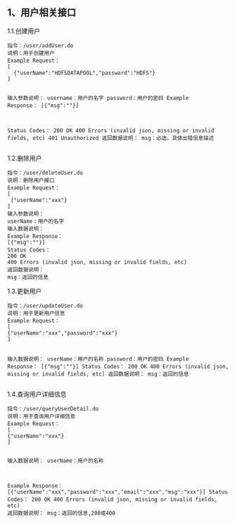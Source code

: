 <h2>1、用户相关接口</h2>
<p>1.1.创建用户</p>
<pre><code>指令：/user/addUser.do
说明：用于创建用户
Example Request：
[
  {"userName":"HDFSDATAPOOL","passward":"HDFS"}
]


输入参数说明：
username：用户的名字
password：用户的密码
Example Response：
[{"msg":""}]

Status Codes：
200 OK
400 Errors (invalid json, missing or invalid fields, etc) 
401 Unauthorized
返回数据说明：
msg：必选，具体出错信息描述
</code></pre>

<p>1.2.删除用户</p>
<pre><code>指令：/user/deleteUser.do
说明：删除用户接口
Example Request：
[
 {"userName":"xxx"}
]
输入参数说明：
userName：用户的名字
输入数据说明：
Example Response：
[{"msg":""}]
Status Codes：
200 OK
400 Errors (invalid json, missing or invalid fields, etc) 
返回数据说明：
msg：返回的信息
</code></pre>

<p>1.3.更新用户</p>
<pre><code>指令：/user/updateUser.do
说明：用于更新用户信息
Example Request：
[
{"userName":"xxx","password":"xxx"}
]

输入数据说明：
userName：用户的名称
password：用户的密码
Example Response：
[{"msg":""}]
Status Codes：
200 OK
400 Errors (invalid json, missing or invalid fields, etc) 
返回数据说明：
msg：返回的信息
</code></pre>

<p>1.4.查询用户详细信息</p>
<pre><code>指令：/user/queryUserDetail.do
说明：用于查询用户详细信息
Example Request：
[
{"userName":"xxx"}
]

输入数据说明：
userName：用户的名称

Example Response：
[{"userName":"xxx","password":"xxx","email":"xxx","msg":"xxx"}]
Status Codes：
200 OK
400 Errors (invalid json, missing or invalid fields, etc) 
返回数据说明：
msg：返回的信息,200或400</code></pre>
